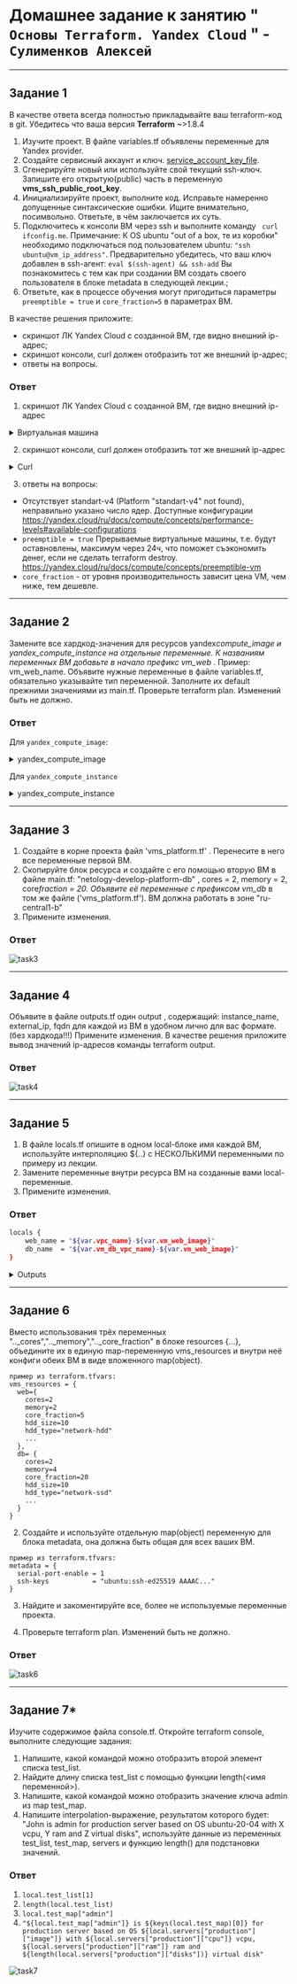 # Домашнее задание к занятию " `Основы Terraform. Yandex Cloud` " - `Сулименков Алексей`

---

## Задание 1

В качестве ответа всегда полностью прикладывайте ваш terraform-код в git.
Убедитесь что ваша версия **Terraform** ~>1.8.4

1. Изучите проект. В файле variables.tf объявлены переменные для Yandex provider.
2. Создайте сервисный аккаунт и ключ. [service_account_key_file](https://terraform-provider.yandexcloud.net).
3. Сгенерируйте новый или используйте свой текущий ssh-ключ. Запишите его открытую(public) часть в переменную **vms_ssh_public_root_key**.
4. Инициализируйте проект, выполните код. Исправьте намеренно допущенные синтаксические ошибки. Ищите внимательно, посимвольно. Ответьте, в чём заключается их суть.
5. Подключитесь к консоли ВМ через ssh и выполните команду ` curl ifconfig.me`.
   Примечание: К OS ubuntu "out of a box, те из коробки" необходимо подключаться под пользователем ubuntu: `"ssh ubuntu@vm_ip_address"`. Предварительно убедитесь, что ваш ключ добавлен в ssh-агент: `eval $(ssh-agent) && ssh-add` Вы познакомитесь с тем как при создании ВМ создать своего пользователя в блоке metadata в следующей лекции.;
6. Ответьте, как в процессе обучения могут пригодиться параметры `preemptible = true` и `core_fraction=5` в параметрах ВМ.

В качестве решения приложите:

- скриншот ЛК Yandex Cloud с созданной ВМ, где видно внешний ip-адрес;
- скриншот консоли, curl должен отобразить тот же внешний ip-адрес;
- ответы на вопросы.

### Ответ

1. скриншот ЛК Yandex Cloud с созданной ВМ, где видно внешний ip-адрес

<details> <summary>Виртуальная машина</summary>

![task1](https://github.com/biparasite/TER-HW02/blob/main/task_1.1.png "task1")

 </details>

2. скриншот консоли, curl должен отобразить тот же внешний ip-адрес

<details> <summary>Curl</summary>

![task1](https://github.com/biparasite/TER-HW02/blob/main/task_1.2.png "task1")

 </details>

3. ответы на вопросы:

- Отсутствует standart-v4 (Platform "standart-v4" not found), неправильно указано число ядер. Доступные конфигурации https://yandex.cloud/ru/docs/compute/concepts/performance-levels#available-configurations
- `preemptible = true` Прерываемые виртуальные машины, т.е. будут оставновлены, максимум через 24ч, что поможет съэкономить денег, если не сделать terraform destroy. https://yandex.cloud/ru/docs/compute/concepts/preemptible-vm
- `core_fraction` - от уровня производительность зависит цена VM, чем ниже, тем дешевле.

---

## Задание 2

Замените все хардкод-значения для ресурсов yandex*compute_image и yandex_compute_instance на отдельные переменные. К названиям переменных ВМ добавьте в начало префикс vm_web* . Пример: vm_web_name.
Объявите нужные переменные в файле variables.tf, обязательно указывайте тип переменной. Заполните их default прежними значениями из main.tf.
Проверьте terraform plan. Изменений быть не должно.

### Ответ

Для `yandex_compute_image`:

<details> <summary>yandex_compute_image</summary>

main.tf

```bash
data "yandex_compute_image" "ubuntu" {
  family = var.vm_web_image
}
```

variables.tf

```bash
variable "vm_web_image" {
  type        = string
  default     = "ubuntu-2004-lts"
  description = "VM OS image"
}
```

 </details>

Для `yandex_compute_instance`

<details> <summary>yandex_compute_instance</summary>

main.tf

```bash
resource "yandex_compute_instance" "platform" {
  name        = var.vm_web_name
  platform_id = var.vm_web_platform
  resources {
    cores         = var.vm_web_core
    memory        = var.vm_web_memory
    core_fraction = var.vm_web_core_fraction
  }
```

variables.tf

```bash
variable "vm_web_name" {
  type        = string
  default     = "netology-develop-platform-web"
  description = "VM name"
}

variable "vm_web_platform" {
  type        = string
  default     = "standard-v1"
  description = "VM platform"
}

variable "vm_web_core" {
  type        = number
  default     = "2"
  description = "VM platform cpu"
}

variable "vm_web_memory" {
  type        = number
  default     = "1"
  description = "VM platform memory"
}

variable "vm_web_core_fraction" {
  type        = number
  default     = "5"
  description = "VM platform core_fraction"
```

 </details>

---

## Задание 3

1. Создайте в корне проекта файл 'vms_platform.tf' . Перенесите в него все переменные первой ВМ.
2. Скопируйте блок ресурса и создайте с его помощью вторую ВМ в файле main.tf: "netology-develop-platform-db" , cores = 2, memory = 2, core*fraction = 20. Объявите её переменные с префиксом vm_db* в том же файле ('vms_platform.tf'). ВМ должна работать в зоне "ru-central1-b"
3. Примените изменения.

### Ответ

![task3](https://github.com/biparasite/TER-HW02/blob/main/task_3.1.png "task3")

---

## Задание 4

Объявите в файле outputs.tf один output , содержащий: instance_name, external_ip, fqdn для каждой из ВМ в удобном лично для вас формате.(без хардкода!!!)
Примените изменения.
В качестве решения приложите вывод значений ip-адресов команды terraform output.

### Ответ

![task4](https://github.com/biparasite/TER-HW02/blob/main/task_4.1.png "task4")

---

## Задание 5

1. В файле locals.tf опишите в одном local-блоке имя каждой ВМ, используйте интерполяцию ${..} с НЕСКОЛЬКИМИ переменными по примеру из лекции.
2. Замените переменные внутри ресурса ВМ на созданные вами local-переменные.
3. Примените изменения.

### Ответ

```bash
locals {
    web_name = "${var.vpc_name}-${var.vm_web_image}"
    db_name  = "${var.vm_db_vpc_name}-${var.vm_web_image}"
}
```

<details> <summary>Outputs</summary>

![task5](https://github.com/biparasite/TER-HW02/blob/main/task_5.1.png "task5")

```
Outputs:

vm_db = [
  "netology-develop-platform-db-ubuntu-2004-lts",
  "158.160.91.182",
  "epdcunigffu1qbrhjspk.auto.internal",
]
vm_web = [
  "develop-ubuntu-2004-lts",
  "130.193.36.157",
  "fhm9ltnbs4gkgnupacnp.auto.internal",
]
```

 </details>

---

## Задание 6

Вместо использования трёх переменных "..\_cores","..\_memory","..\_core_fraction" в блоке resources {...}, объедините их в единую map-переменную vms_resources и внутри неё конфиги обеих ВМ в виде вложенного map(object).

```
пример из terraform.tfvars:
vms_resources = {
  web={
    cores=2
    memory=2
    core_fraction=5
    hdd_size=10
    hdd_type="network-hdd"
    ...
  },
  db= {
    cores=2
    memory=4
    core_fraction=20
    hdd_size=10
    hdd_type="network-ssd"
    ...
  }
}
```

2. Создайте и используйте отдельную map(object) переменную для блока metadata, она должна быть общая для всех ваших ВМ.

```
пример из terraform.tfvars:
metadata = {
  serial-port-enable = 1
  ssh-keys           = "ubuntu:ssh-ed25519 AAAAC..."
}
```

3. Найдите и закоментируйте все, более не используемые переменные проекта.

4. Проверьте terraform plan. Изменений быть не должно.

### Ответ

![task6](https://github.com/biparasite/TER-HW02/blob/main/task_6.1.png "task6")

---

## Задание 7\*

Изучите содержимое файла console.tf. Откройте terraform console, выполните следующие задания:

1. Напишите, какой командой можно отобразить второй элемент списка test_list.
2. Найдите длину списка test_list с помощью функции length(<имя переменной>).
3. Напишите, какой командой можно отобразить значение ключа admin из map test_map.
4. Напишите interpolation-выражение, результатом которого будет: "John is admin for production server based on OS ubuntu-20-04 with X vcpu, Y ram and Z virtual disks", используйте данные из переменных test_list, test_map, servers и функцию length() для подстановки значений.

### Ответ

1.  `local.test_list[1]`
2.  `length(local.test_list)`
3.  `local.test_map["admin"]`
4.  `"${local.test_map["admin"]} is ${keys(local.test_map)[0]} for production server based on OS ${local.servers["production"]["image"]} with ${local.servers["production"]["cpu"]} vcpu, ${local.servers["production"]["ram"]} ram and ${length(local.servers["production"]["disks"])} virtual disk"`

![task7](https://github.com/biparasite/TER-HW02/blob/main/task_7.1.png "task7")
